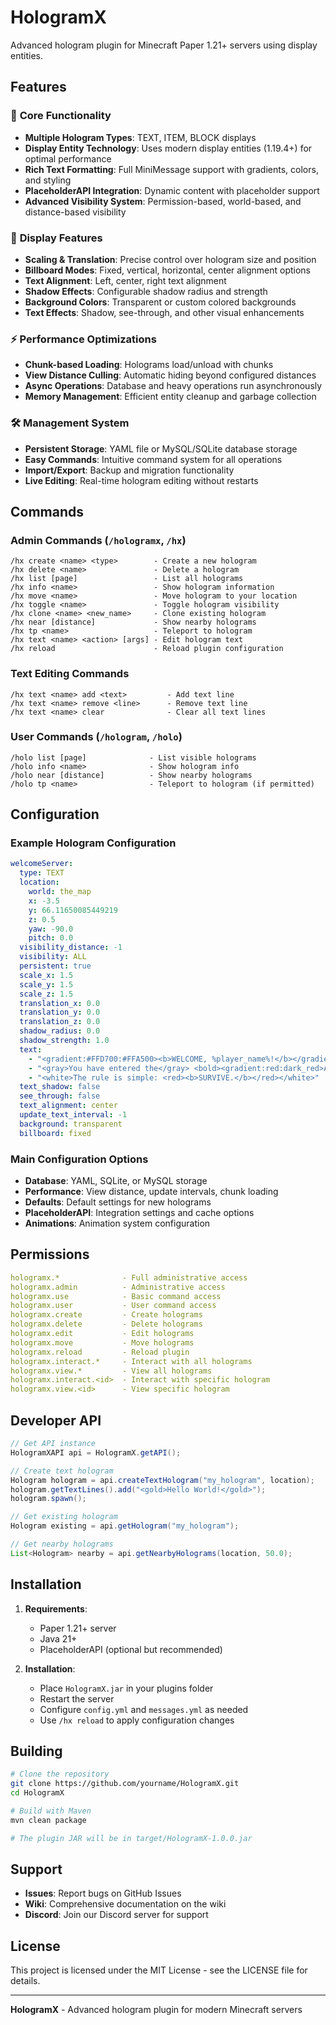 # HologramX

Advanced hologram plugin for Minecraft Paper 1.21+ servers using display entities.

## Features

### 🎯 **Core Functionality**
- **Multiple Hologram Types**: TEXT, ITEM, BLOCK displays
- **Display Entity Technology**: Uses modern display entities (1.19.4+) for optimal performance
- **Rich Text Formatting**: Full MiniMessage support with gradients, colors, and styling
- **PlaceholderAPI Integration**: Dynamic content with placeholder support
- **Advanced Visibility System**: Permission-based, world-based, and distance-based visibility

### 🎨 **Display Features**
- **Scaling & Translation**: Precise control over hologram size and position
- **Billboard Modes**: Fixed, vertical, horizontal, center alignment options
- **Text Alignment**: Left, center, right text alignment
- **Shadow Effects**: Configurable shadow radius and strength
- **Background Colors**: Transparent or custom colored backgrounds
- **Text Effects**: Shadow, see-through, and other visual enhancements

### ⚡ **Performance Optimizations**
- **Chunk-based Loading**: Holograms load/unload with chunks
- **View Distance Culling**: Automatic hiding beyond configured distances
- **Async Operations**: Database and heavy operations run asynchronously
- **Memory Management**: Efficient entity cleanup and garbage collection

### 🛠 **Management System**
- **Persistent Storage**: YAML file or MySQL/SQLite database storage
- **Easy Commands**: Intuitive command system for all operations
- **Import/Export**: Backup and migration functionality
- **Live Editing**: Real-time hologram editing without restarts

## Commands

### Admin Commands (`/hologramx`, `/hx`)
```
/hx create <name> <type>        - Create a new hologram
/hx delete <name>               - Delete a hologram
/hx list [page]                 - List all holograms
/hx info <name>                 - Show hologram information
/hx move <name>                 - Move hologram to your location
/hx toggle <name>               - Toggle hologram visibility
/hx clone <name> <new_name>     - Clone existing hologram
/hx near [distance]             - Show nearby holograms
/hx tp <name>                   - Teleport to hologram
/hx text <name> <action> [args] - Edit hologram text
/hx reload                      - Reload plugin configuration
```

### Text Editing Commands
```
/hx text <name> add <text>         - Add text line
/hx text <name> remove <line>      - Remove text line
/hx text <name> clear              - Clear all text lines
```

### User Commands (`/hologram`, `/holo`)
```
/holo list [page]              - List visible holograms
/holo info <name>              - Show hologram info
/holo near [distance]          - Show nearby holograms
/holo tp <name>                - Teleport to hologram (if permitted)
```

## Configuration

### Example Hologram Configuration
```yaml
welcomeServer:
  type: TEXT
  location:
    world: the_map
    x: -3.5
    y: 66.11650085449219
    z: 0.5
    yaw: -90.0
    pitch: 0.0
  visibility_distance: -1
  visibility: ALL
  persistent: true
  scale_x: 1.5
  scale_y: 1.5
  scale_z: 1.5
  translation_x: 0.0
  translation_y: 0.0
  translation_z: 0.0
  shadow_radius: 0.0
  shadow_strength: 1.0
  text:
    - "<gradient:#FFD700:#FFA500><b>WELCOME, %player_name%!</b></gradient>"
    - "<gray>You have entered the</gray> <bold><gradient:red:dark_red>ANARCHY MINES</gradient></bold>"
    - "<white>The rule is simple: <red><b>SURVIVE.</b></red></white>"
  text_shadow: false
  see_through: false
  text_alignment: center
  update_text_interval: -1
  background: transparent
  billboard: fixed
```

### Main Configuration Options
- **Database**: YAML, SQLite, or MySQL storage
- **Performance**: View distance, update intervals, chunk loading
- **Defaults**: Default settings for new holograms
- **PlaceholderAPI**: Integration settings and cache options
- **Animations**: Animation system configuration

## Permissions

```yaml
hologramx.*              - Full administrative access
hologramx.admin          - Administrative access
hologramx.use            - Basic command access
hologramx.user           - User command access
hologramx.create         - Create holograms
hologramx.delete         - Delete holograms
hologramx.edit           - Edit holograms
hologramx.move           - Move holograms
hologramx.reload         - Reload plugin
hologramx.interact.*     - Interact with all holograms
hologramx.view.*         - View all holograms
hologramx.interact.<id>  - Interact with specific hologram
hologramx.view.<id>      - View specific hologram
```

## Developer API

```java
// Get API instance
HologramXAPI api = HologramX.getAPI();

// Create text hologram
Hologram hologram = api.createTextHologram("my_hologram", location);
hologram.getTextLines().add("<gold>Hello World!</gold>");
hologram.spawn();

// Get existing hologram
Hologram existing = api.getHologram("my_hologram");

// Get nearby holograms
List<Hologram> nearby = api.getNearbyHolograms(location, 50.0);
```

## Installation

1. **Requirements**:
   - Paper 1.21+ server
   - Java 21+
   - PlaceholderAPI (optional but recommended)

2. **Installation**:
   - Place `HologramX.jar` in your plugins folder
   - Restart the server
   - Configure `config.yml` and `messages.yml` as needed
   - Use `/hx reload` to apply configuration changes

## Building

```bash
# Clone the repository
git clone https://github.com/yourname/HologramX.git
cd HologramX

# Build with Maven
mvn clean package

# The plugin JAR will be in target/HologramX-1.0.0.jar
```

## Support

- **Issues**: Report bugs on GitHub Issues
- **Wiki**: Comprehensive documentation on the wiki
- **Discord**: Join our Discord server for support

## License

This project is licensed under the MIT License - see the LICENSE file for details.

---

**HologramX** - Advanced hologram plugin for modern Minecraft servers